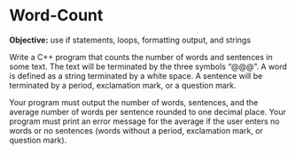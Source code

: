 # Word-Count
**Objective:** use if statements, loops, formatting output, and strings

Write a C++ program that counts the number of words and sentences in some text. The text will be terminated by the three symbols “@@@”. A word is defined as a string terminated by a white space. A sentence will be terminated by a period, exclamation mark, or a question mark.

Your program must output the number of words, sentences, and the average number of words per sentence rounded to one decimal place. Your program must print an error message for the average if the user enters no words or no sentences (words without a period, exclamation mark, or question mark).
